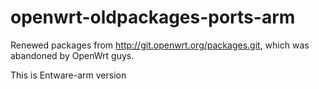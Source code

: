 # openwrt-oldpackages-ports-arm
Renewed packages from http://git.openwrt.org/packages.git, which was abandoned by OpenWrt guys.

This is Entware-arm version
